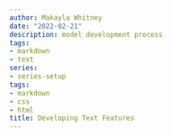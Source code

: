 ```yaml
---
author: Makayla Whitney
date: "2022-02-21"
description: model development process
tags:
- markdown
- text
series:
- series-setup
tags:
- markdown
- css
- html
title: Developing Text Features
---
```

